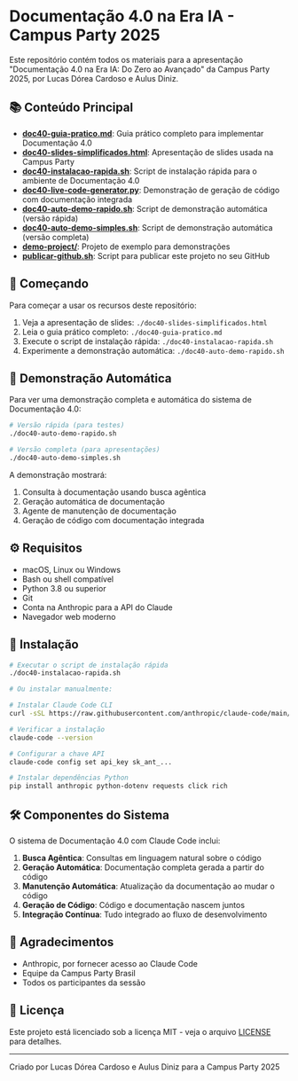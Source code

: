 # Documentação 4.0 na Era IA - Campus Party 2025

Este repositório contém todos os materiais para a apresentação "Documentação 4.0 na Era IA: Do Zero ao Avançado" da Campus Party 2025, por Lucas Dórea Cardoso e Aulus Diniz.

## 📚 Conteúdo Principal

- **[doc40-guia-pratico.md](./doc40-guia-pratico.md)**: Guia prático completo para implementar Documentação 4.0
- **[doc40-slides-simplificados.html](./doc40-slides-simplificados.html)**: Apresentação de slides usada na Campus Party
- **[doc40-instalacao-rapida.sh](./doc40-instalacao-rapida.sh)**: Script de instalação rápida para o ambiente de Documentação 4.0
- **[doc40-live-code-generator.py](./doc40-live-code-generator.py)**: Demonstração de geração de código com documentação integrada
- **[doc40-auto-demo-rapido.sh](./doc40-auto-demo-rapido.sh)**: Script de demonstração automática (versão rápida)
- **[doc40-auto-demo-simples.sh](./doc40-auto-demo-simples.sh)**: Script de demonstração automática (versão completa)
- **[demo-project/](./demo-project/)**: Projeto de exemplo para demonstrações
- **[publicar-github.sh](./publicar-github.sh)**: Script para publicar este projeto no seu GitHub

## 🚀 Começando

Para começar a usar os recursos deste repositório:

1. Veja a apresentação de slides: `./doc40-slides-simplificados.html`
2. Leia o guia prático completo: `./doc40-guia-pratico.md`
3. Execute o script de instalação rápida: `./doc40-instalacao-rapida.sh`
4. Experimente a demonstração automática: `./doc40-auto-demo-rapido.sh`

## 🎥 Demonstração Automática

Para ver uma demonstração completa e automática do sistema de Documentação 4.0:

```bash
# Versão rápida (para testes)
./doc40-auto-demo-rapido.sh

# Versão completa (para apresentações)
./doc40-auto-demo-simples.sh
```

A demonstração mostrará:
1. Consulta à documentação usando busca agêntica
2. Geração automática de documentação
3. Agente de manutenção de documentação
4. Geração de código com documentação integrada

## ⚙️ Requisitos

- macOS, Linux ou Windows
- Bash ou shell compatível
- Python 3.8 ou superior
- Git
- Conta na Anthropic para a API do Claude
- Navegador web moderno

## 🔧 Instalação

```bash
# Executar o script de instalação rápida
./doc40-instalacao-rapida.sh

# Ou instalar manualmente:

# Instalar Claude Code CLI
curl -sSL https://raw.githubusercontent.com/anthropic/claude-code/main/install.sh | bash

# Verificar a instalação
claude-code --version

# Configurar a chave API
claude-code config set api_key sk_ant_...

# Instalar dependências Python
pip install anthropic python-dotenv requests click rich
```

## 🛠️ Componentes do Sistema

O sistema de Documentação 4.0 com Claude Code inclui:

1. **Busca Agêntica**: Consultas em linguagem natural sobre o código
2. **Geração Automática**: Documentação completa gerada a partir do código
3. **Manutenção Automática**: Atualização da documentação ao mudar o código
4. **Geração de Código**: Código e documentação nascem juntos
5. **Integração Contínua**: Tudo integrado ao fluxo de desenvolvimento

## 🙏 Agradecimentos

- Anthropic, por fornecer acesso ao Claude Code
- Equipe da Campus Party Brasil
- Todos os participantes da sessão

## 📝 Licença

Este projeto está licenciado sob a licença MIT - veja o arquivo [LICENSE](LICENSE) para detalhes.

---

Criado por Lucas Dórea Cardoso e Aulus Diniz para a Campus Party 2025